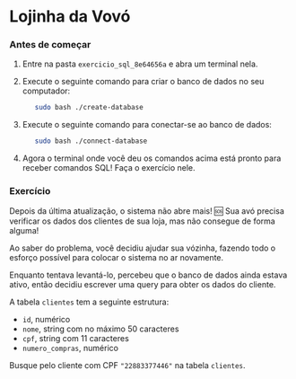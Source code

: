# Lojinha da Vovó

### Antes de começar
        
1. Entre na pasta `exercicio_sql_8e64656a` e abra um terminal nela.
2. Execute o seguinte comando para criar o banco de dados no seu computador:
        
    ```bash
       sudo bash ./create-database
    ```
        
3. Execute o seguinte comando para conectar-se ao banco de dados:
    ```bash
       sudo bash ./connect-database
    ```

4. Agora o terminal onde você deu os comandos acima está pronto para receber comandos SQL! Faça o exercício nele.


        
### Exercício

Depois da última atualização, o sistema não abre mais! 🆘 Sua avó precisa verificar os dados dos clientes de sua loja, mas não consegue de forma alguma!

Ao saber do problema, você decidiu ajudar sua vózinha, fazendo todo o esforço possível para colocar o sistema no ar novamente.

Enquanto tentava levantá-lo, percebeu que o banco de dados ainda estava ativo, então decidiu escrever uma query para obter os dados do cliente.

A tabela `clientes` tem a seguinte estrutura:

- `id`, numérico
- `nome`, string com no máximo 50 caracteres
- `cpf`, string com 11 caracteres
- `numero_compras`, numérico

Busque pelo cliente com CPF `"22883377446"` na tabela `clientes`.
